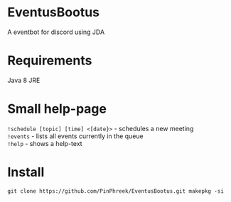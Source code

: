 # EventusBootus
A eventbot for discord using JDA

# Requirements
Java 8 JRE

# Small help-page
`!schedule [topic] [time] <[date}>` - schedules a new meeting <br>
`!events` - lists all events currently in the queue <br>
`!help` - shows a help-text <br>

# Install
`git clone https://github.com/PinPhreek/EventusBootus.git
makepkg -si`

 <!--## Token
 * `$ sudo systemctl start eventusbottus`
* paste your Discord-Bot-Token into the file `/usr/`-->
